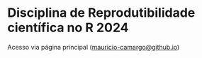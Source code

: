 # Disciplina de Reprodutibilidade científica no R 2024

Acesso via página principal (<mauricio-camargo@github.io>)

